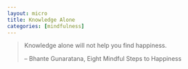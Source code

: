 ```yaml
---
layout: micro
title: Knowledge Alone
categories: [mindfulness]
---
```

> Knowledge alone will not help you find happiness.
>
> &ndash; Bhante Gunaratana, Eight Mindful Steps to Happiness